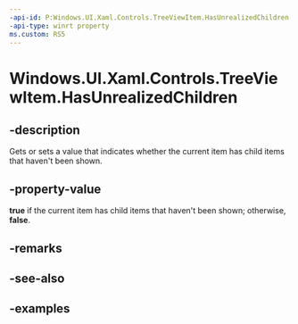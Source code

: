 ```yaml
---
-api-id: P:Windows.UI.Xaml.Controls.TreeViewItem.HasUnrealizedChildren
-api-type: winrt property
ms.custom: RS5
---
```


<!-- Property syntax.
public bool HasUnrealizedChildren { get;  set; }
-->

# Windows.UI.Xaml.Controls.TreeViewItem.HasUnrealizedChildren

## -description

Gets or sets a value that indicates whether the current item has child items that haven't been shown.

## -property-value

**true** if the current item has child items that haven't been shown; otherwise, **false**.

## -remarks

## -see-also

## -examples

